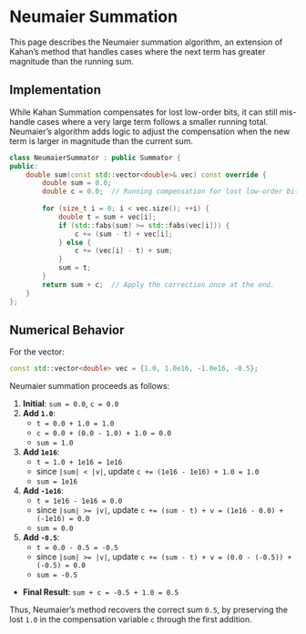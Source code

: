 # Neumaier Summation

This page describes the Neumaier summation algorithm, an extension of Kahan’s method that handles cases where the next term has greater magnitude than the running sum.

## Implementation

While Kahan Summation compensates for lost low-order bits, it can still mis-handle cases where a very large term follows a smaller running total. Neumaier’s algorithm adds logic to adjust the compensation when the new term is larger in magnitude than the current sum.

```cpp
class NeumaierSummator : public Summator {
public:
    double sum(const std::vector<double>& vec) const override {
        double sum = 0.0;
        double c = 0.0;  // Running compensation for lost low-order bits.
        
        for (size_t i = 0; i < vec.size(); ++i) {
            double t = sum + vec[i];
            if (std::fabs(sum) >= std::fabs(vec[i])) {
                c += (sum - t) + vec[i];
            } else {
                c += (vec[i] - t) + sum;
            }
            sum = t;
        }
        return sum + c;  // Apply the correction once at the end.
    }
};
```

## Numerical Behavior


For the vector:

```cpp
const std::vector<double> vec = {1.0, 1.0e16, -1.0e16, -0.5};
``` 

Neumaier summation proceeds as follows:

1. **Initial**: `sum = 0.0`, `c = 0.0`
2. **Add `1.0`**:
      - `t = 0.0 + 1.0 = 1.0`
      - `c = 0.0 + (0.0 - 1.0) + 1.0 = 0.0`
      - `sum = 1.0`
3. **Add `1e16`**:
      - `t = 1.0 + 1e16 = 1e16`
      - since `|sum| < |v|`, update `c += (1e16 - 1e16) + 1.0 = 1.0`
      - `sum = 1e16`
4. **Add `-1e16`**:
      - `t = 1e16 - 1e16 = 0.0`
      - since `|sum| >= |v|`, update `c += (sum - t) + v = (1e16 - 0.0) + (-1e16) = 0.0`
      - `sum = 0.0`
5. **Add `-0.5`**:
      - `t = 0.0 - 0.5 = -0.5`
      - since `|sum| >= |v|`, update `c += (sum - t) + v = (0.0 - (-0.5)) + (-0.5) = 0.0`
      - `sum = -0.5`
 - **Final Result**: `sum + c = -0.5 + 1.0 = 0.5`

Thus, Neumaier’s method recovers the correct sum `0.5`, by preserving the lost `1.0` in the compensation variable `c` through the first addition.